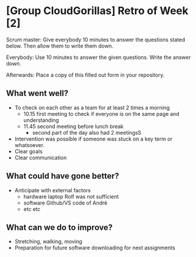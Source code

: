 # [Group CloudGorillas] Retro of Week [2]
Scrum master: Give everybody 10 minutes to answer the questions stated below. Then allow them to write them down.

Everybody: Use 10 minutes to answer the given questions. Write the answer down.

Afterwards: Place a copy of this filled out form in your repository.

## What went well?
 - To check on each other as a team for at least 2 times a morning
   - 10.15 first meeting to check if everyone is on the same page and understanding
   - 11.45 second meeting before lunch break
     - second part of the day also had 2 meetingsS
- Intervention was possible if someone was stuck on a key term or whatsoever. 
- Clear goals 
- Clear communication 

## What could have gone better?
- Anticipate with external factors
  - hardware laptop Rolf was not sufficient
  - software Github/VS code of André
  - etc etc

## What can we do to improve?
 - Stretching, walking, moving 
 - Preparation for future software downloading for next assignments
